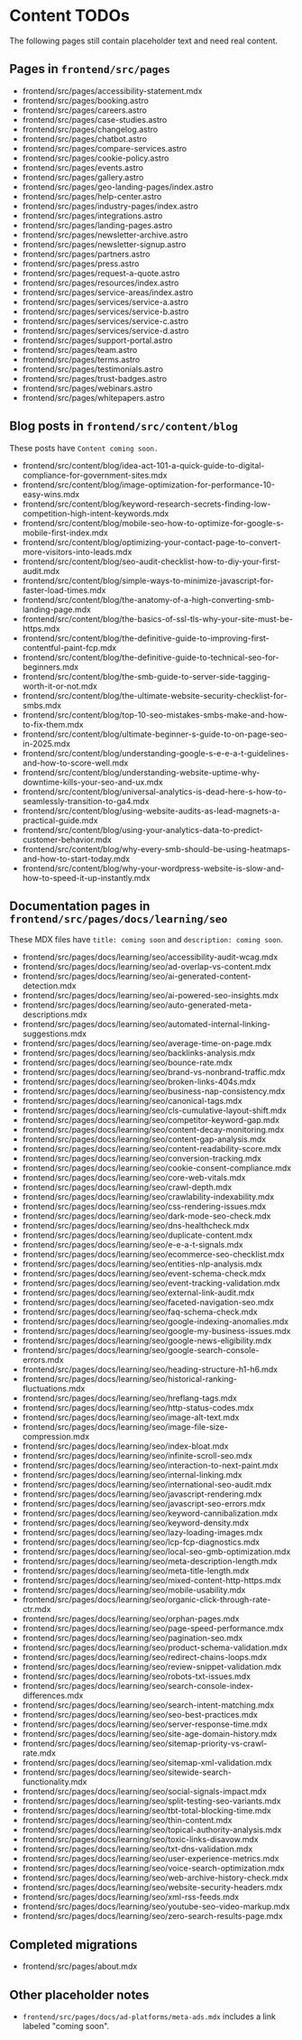 # Content TODOs

The following pages still contain placeholder text and need real content.

## Pages in `frontend/src/pages`

- frontend/src/pages/accessibility-statement.mdx
- frontend/src/pages/booking.astro
- frontend/src/pages/careers.astro
- frontend/src/pages/case-studies.astro
- frontend/src/pages/changelog.astro
- frontend/src/pages/chatbot.astro
- frontend/src/pages/compare-services.astro
- frontend/src/pages/cookie-policy.astro
- frontend/src/pages/events.astro
- frontend/src/pages/gallery.astro
- frontend/src/pages/geo-landing-pages/index.astro
- frontend/src/pages/help-center.astro
- frontend/src/pages/industry-pages/index.astro
- frontend/src/pages/integrations.astro
- frontend/src/pages/landing-pages.astro
- frontend/src/pages/newsletter-archive.astro
- frontend/src/pages/newsletter-signup.astro
- frontend/src/pages/partners.astro
- frontend/src/pages/press.astro
- frontend/src/pages/request-a-quote.astro
- frontend/src/pages/resources/index.astro
- frontend/src/pages/service-areas/index.astro
- frontend/src/pages/services/service-a.astro
- frontend/src/pages/services/service-b.astro
- frontend/src/pages/services/service-c.astro
- frontend/src/pages/services/service-d.astro
- frontend/src/pages/support-portal.astro
- frontend/src/pages/team.astro
- frontend/src/pages/terms.astro
- frontend/src/pages/testimonials.astro
- frontend/src/pages/trust-badges.astro
- frontend/src/pages/webinars.astro
- frontend/src/pages/whitepapers.astro

## Blog posts in `frontend/src/content/blog`

These posts have `Content coming soon.`

- frontend/src/content/blog/idea-act-101-a-quick-guide-to-digital-compliance-for-government-sites.mdx
- frontend/src/content/blog/image-optimization-for-performance-10-easy-wins.mdx
- frontend/src/content/blog/keyword-research-secrets-finding-low-competition-high-intent-keywords.mdx
- frontend/src/content/blog/mobile-seo-how-to-optimize-for-google-s-mobile-first-index.mdx
- frontend/src/content/blog/optimizing-your-contact-page-to-convert-more-visitors-into-leads.mdx
- frontend/src/content/blog/seo-audit-checklist-how-to-diy-your-first-audit.mdx
- frontend/src/content/blog/simple-ways-to-minimize-javascript-for-faster-load-times.mdx
- frontend/src/content/blog/the-anatomy-of-a-high-converting-smb-landing-page.mdx
- frontend/src/content/blog/the-basics-of-ssl-tls-why-your-site-must-be-https.mdx
- frontend/src/content/blog/the-definitive-guide-to-improving-first-contentful-paint-fcp.mdx
- frontend/src/content/blog/the-definitive-guide-to-technical-seo-for-beginners.mdx
- frontend/src/content/blog/the-smb-guide-to-server-side-tagging-worth-it-or-not.mdx
- frontend/src/content/blog/the-ultimate-website-security-checklist-for-smbs.mdx
- frontend/src/content/blog/top-10-seo-mistakes-smbs-make-and-how-to-fix-them.mdx
- frontend/src/content/blog/ultimate-beginner-s-guide-to-on-page-seo-in-2025.mdx
- frontend/src/content/blog/understanding-google-s-e-e-a-t-guidelines-and-how-to-score-well.mdx
- frontend/src/content/blog/understanding-website-uptime-why-downtime-kills-your-seo-and-ux.mdx
- frontend/src/content/blog/universal-analytics-is-dead-here-s-how-to-seamlessly-transition-to-ga4.mdx
- frontend/src/content/blog/using-website-audits-as-lead-magnets-a-practical-guide.mdx
- frontend/src/content/blog/using-your-analytics-data-to-predict-customer-behavior.mdx
- frontend/src/content/blog/why-every-smb-should-be-using-heatmaps-and-how-to-start-today.mdx
- frontend/src/content/blog/why-your-wordpress-website-is-slow-and-how-to-speed-it-up-instantly.mdx

## Documentation pages in `frontend/src/pages/docs/learning/seo`

These MDX files have `title: coming soon` and `description: coming soon`.

- frontend/src/pages/docs/learning/seo/accessibility-audit-wcag.mdx
- frontend/src/pages/docs/learning/seo/ad-overlap-vs-content.mdx
- frontend/src/pages/docs/learning/seo/ai-generated-content-detection.mdx
- frontend/src/pages/docs/learning/seo/ai-powered-seo-insights.mdx
- frontend/src/pages/docs/learning/seo/auto-generated-meta-descriptions.mdx
- frontend/src/pages/docs/learning/seo/automated-internal-linking-suggestions.mdx
- frontend/src/pages/docs/learning/seo/average-time-on-page.mdx
- frontend/src/pages/docs/learning/seo/backlinks-analysis.mdx
- frontend/src/pages/docs/learning/seo/bounce-rate.mdx
- frontend/src/pages/docs/learning/seo/brand-vs-nonbrand-traffic.mdx
- frontend/src/pages/docs/learning/seo/broken-links-404s.mdx
- frontend/src/pages/docs/learning/seo/business-nap-consistency.mdx
- frontend/src/pages/docs/learning/seo/canonical-tags.mdx
- frontend/src/pages/docs/learning/seo/cls-cumulative-layout-shift.mdx
- frontend/src/pages/docs/learning/seo/competitor-keyword-gap.mdx
- frontend/src/pages/docs/learning/seo/content-decay-monitoring.mdx
- frontend/src/pages/docs/learning/seo/content-gap-analysis.mdx
- frontend/src/pages/docs/learning/seo/content-readability-score.mdx
- frontend/src/pages/docs/learning/seo/conversion-tracking.mdx
- frontend/src/pages/docs/learning/seo/cookie-consent-compliance.mdx
- frontend/src/pages/docs/learning/seo/core-web-vitals.mdx
- frontend/src/pages/docs/learning/seo/crawl-depth.mdx
- frontend/src/pages/docs/learning/seo/crawlability-indexability.mdx
- frontend/src/pages/docs/learning/seo/css-rendering-issues.mdx
- frontend/src/pages/docs/learning/seo/dark-mode-seo-check.mdx
- frontend/src/pages/docs/learning/seo/dns-healthcheck.mdx
- frontend/src/pages/docs/learning/seo/duplicate-content.mdx
- frontend/src/pages/docs/learning/seo/e-e-a-t-signals.mdx
- frontend/src/pages/docs/learning/seo/ecommerce-seo-checklist.mdx
- frontend/src/pages/docs/learning/seo/entities-nlp-analysis.mdx
- frontend/src/pages/docs/learning/seo/event-schema-check.mdx
- frontend/src/pages/docs/learning/seo/event-tracking-validation.mdx
- frontend/src/pages/docs/learning/seo/external-link-audit.mdx
- frontend/src/pages/docs/learning/seo/faceted-navigation-seo.mdx
- frontend/src/pages/docs/learning/seo/faq-schema-check.mdx
- frontend/src/pages/docs/learning/seo/google-indexing-anomalies.mdx
- frontend/src/pages/docs/learning/seo/google-my-business-issues.mdx
- frontend/src/pages/docs/learning/seo/google-news-eligibility.mdx
- frontend/src/pages/docs/learning/seo/google-search-console-errors.mdx
- frontend/src/pages/docs/learning/seo/heading-structure-h1-h6.mdx
- frontend/src/pages/docs/learning/seo/historical-ranking-fluctuations.mdx
- frontend/src/pages/docs/learning/seo/hreflang-tags.mdx
- frontend/src/pages/docs/learning/seo/http-status-codes.mdx
- frontend/src/pages/docs/learning/seo/image-alt-text.mdx
- frontend/src/pages/docs/learning/seo/image-file-size-compression.mdx
- frontend/src/pages/docs/learning/seo/index-bloat.mdx
- frontend/src/pages/docs/learning/seo/infinite-scroll-seo.mdx
- frontend/src/pages/docs/learning/seo/interaction-to-next-paint.mdx
- frontend/src/pages/docs/learning/seo/internal-linking.mdx
- frontend/src/pages/docs/learning/seo/international-seo-audit.mdx
- frontend/src/pages/docs/learning/seo/javascript-rendering.mdx
- frontend/src/pages/docs/learning/seo/javascript-seo-errors.mdx
- frontend/src/pages/docs/learning/seo/keyword-cannibalization.mdx
- frontend/src/pages/docs/learning/seo/keyword-density.mdx
- frontend/src/pages/docs/learning/seo/lazy-loading-images.mdx
- frontend/src/pages/docs/learning/seo/lcp-fcp-diagnostics.mdx
- frontend/src/pages/docs/learning/seo/local-seo-gmb-optimization.mdx
- frontend/src/pages/docs/learning/seo/meta-description-length.mdx
- frontend/src/pages/docs/learning/seo/meta-title-length.mdx
- frontend/src/pages/docs/learning/seo/mixed-content-http-https.mdx
- frontend/src/pages/docs/learning/seo/mobile-usability.mdx
- frontend/src/pages/docs/learning/seo/organic-click-through-rate-ctr.mdx
- frontend/src/pages/docs/learning/seo/orphan-pages.mdx
- frontend/src/pages/docs/learning/seo/page-speed-performance.mdx
- frontend/src/pages/docs/learning/seo/pagination-seo.mdx
- frontend/src/pages/docs/learning/seo/product-schema-validation.mdx
- frontend/src/pages/docs/learning/seo/redirect-chains-loops.mdx
- frontend/src/pages/docs/learning/seo/review-snippet-validation.mdx
- frontend/src/pages/docs/learning/seo/robots-txt-issues.mdx
- frontend/src/pages/docs/learning/seo/search-console-index-differences.mdx
- frontend/src/pages/docs/learning/seo/search-intent-matching.mdx
- frontend/src/pages/docs/learning/seo/seo-best-practices.mdx
- frontend/src/pages/docs/learning/seo/server-response-time.mdx
- frontend/src/pages/docs/learning/seo/site-age-domain-history.mdx
- frontend/src/pages/docs/learning/seo/sitemap-priority-vs-crawl-rate.mdx
- frontend/src/pages/docs/learning/seo/sitemap-xml-validation.mdx
- frontend/src/pages/docs/learning/seo/sitewide-search-functionality.mdx
- frontend/src/pages/docs/learning/seo/social-signals-impact.mdx
- frontend/src/pages/docs/learning/seo/split-testing-seo-variants.mdx
- frontend/src/pages/docs/learning/seo/tbt-total-blocking-time.mdx
- frontend/src/pages/docs/learning/seo/thin-content.mdx
- frontend/src/pages/docs/learning/seo/topical-authority-analysis.mdx
- frontend/src/pages/docs/learning/seo/toxic-links-disavow.mdx
- frontend/src/pages/docs/learning/seo/txt-dns-validation.mdx
- frontend/src/pages/docs/learning/seo/user-experience-metrics.mdx
- frontend/src/pages/docs/learning/seo/voice-search-optimization.mdx
- frontend/src/pages/docs/learning/seo/web-archive-history-check.mdx
- frontend/src/pages/docs/learning/seo/website-security-headers.mdx
- frontend/src/pages/docs/learning/seo/xml-rss-feeds.mdx
- frontend/src/pages/docs/learning/seo/youtube-seo-video-markup.mdx
- frontend/src/pages/docs/learning/seo/zero-search-results-page.mdx

## Completed migrations

- frontend/src/pages/about.mdx

## Other placeholder notes

- `frontend/src/pages/docs/ad-platforms/meta-ads.mdx` includes a link labeled "coming soon".

